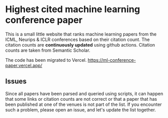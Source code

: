 # Highest cited machine learning conference paper

This is a small little website that ranks machine learning papers
from the ICML, Neurips & ICLR conferences based on their citation
count. The citation counts are **continuously updated** using github actions.
Citation counts are taken from Semantic Scholar.

The code has been migrated to Vercel.
https://ml-conference-paper.vercel.app/


## Issues

Since all papers have been parsed and queried using scripts, it can happen that some links or citation counts are not correct or that a paper
that has been published at one of the venues is not part of the list. If you encounter such a problem, please open an issue, and let's update the list together.

